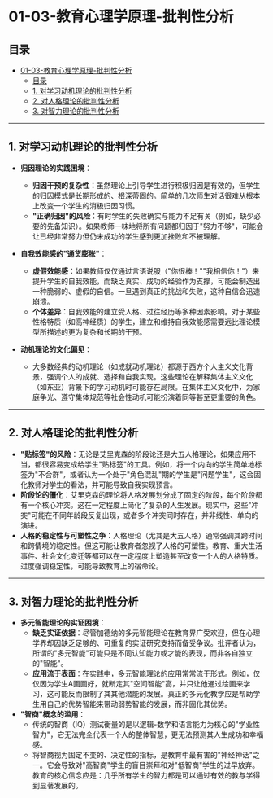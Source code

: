 # 01-03-教育心理学原理-批判性分析

## 目录

- [01-03-教育心理学原理-批判性分析](#01-03-教育心理学原理-批判性分析)
  - [目录](#目录)
  - [1. 对学习动机理论的批判性分析](#1-对学习动机理论的批判性分析)
  - [2. 对人格理论的批判性分析](#2-对人格理论的批判性分析)
  - [3. 对智力理论的批判性分析](#3-对智力理论的批判性分析)

---

## 1. 对学习动机理论的批判性分析

- **归因理论的实践困境**：
  - **归因干预的复杂性**：虽然理论上引导学生进行积极归因是有效的，但学生的归因模式是长期形成的、根深蒂固的。简单的几次师生对话很难从根本上改变一个学生的消极归因习惯。
  - **"正确归因"的风险**：有时学生的失败确实与能力不足有关（例如，缺少必要的先备知识）。如果教师一味地将所有问题都归因于"努力不够"，可能会让已经非常努力但仍未成功的学生感到更加挫败和不被理解。

- **自我效能感的"通货膨胀"**：
  - **虚假效能感**：如果教师仅仅通过言语说服（"你很棒！""我相信你！"）来提升学生的自我效能，而缺乏真实、成功的经验作为支撑，可能会制造出一种脆弱的、虚假的自信。一旦遇到真正的挑战和失败，这种自信会迅速崩溃。
  - **个体差异**：自我效能的建立受人格、过往经历等多种因素影响。对于某些性格特质（如高神经质）的学生，建立和维持自我效能感需要远比理论模型所描述的更为复杂和长期的干预。

- **动机理论的文化偏见**：
  - 大多数经典的动机理论（如成就动机理论）都源于西方个人主义文化背景，强调个人的成就、选择和自我实现。这些理论在解释集体主义文化（如东亚）背景下的学习动机时可能存在局限。在集体主义文化中，为家庭争光、遵守集体规范等社会性动机可能扮演着同等甚至更重要的角色。

---

## 2. 对人格理论的批判性分析

- **"贴标签"的风险**：无论是艾里克森的阶段论还是大五人格理论，如果应用不当，都很容易变成给学生"贴标签"的工具。例如，将一个内向的学生简单地标签为"不合群"，或者认为一个处于"角色混乱"期的学生是"问题学生"，这会固化教师对学生的看法，并可能导致自我实现预言。
- **阶段论的僵化**：艾里克森的理论将人格发展划分成了固定的阶段，每个阶段都有一个核心冲突。这在一定程度上简化了复杂的人生发展。现实中，这些"冲突"可能在不同年龄段反复出现，或者多个冲突同时存在，并非线性、单向的演进。
- **人格的稳定性与可塑性之争**：人格理论（尤其是大五人格）通常强调其跨时间和跨情境的稳定性。但这可能让教育者忽视了人格的可塑性。教育、重大生活事件、社会文化变迁等都可以在一定程度上塑造甚至改变一个人的人格特质。过度强调稳定性，可能导致教育上的宿命论。

---

## 3. 对智力理论的批判性分析

- **多元智能理论的实证困境**：
  - **缺乏实证依据**：尽管加德纳的多元智能理论在教育界广受欢迎，但在心理学界却因缺乏足够的、可重复的实证研究支持而备受争议。批评者认为，所谓的"多元智能"可能只是不同认知能力或才能的表现，而非各自独立的"智能"。
  - **应用流于表面**：在实践中，多元智能理论的应用常常流于形式。例如，仅仅因为学生A画画好，就断定其"空间智能"高，并只让他通过绘画来学习，这可能反而限制了其其他潜能的发展。真正的多元化教学应是帮助学生用自己的优势智能来带动弱势智能的发展，而非固化其优势。
- **"智商"概念的滥用**：
  - 传统的智商（IQ）测试衡量的是以逻辑-数学和语言能力为核心的"学业性智力"，它无法完全代表一个人的整体智慧，更无法预测其人生成功和幸福感。
  - 将智商视为固定不变的、决定性的指标，是教育中最有害的"神经神话"之一。它会导致对"高智商"学生的盲目崇拜和对"低智商"学生的过早放弃。教育的核心信念应是：几乎所有学生的智力都是可以通过有效的教与学得到显著发展的。
